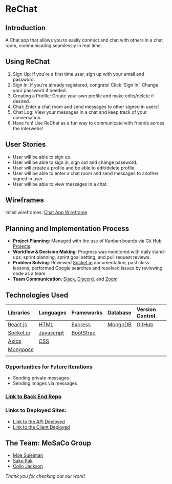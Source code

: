 # ReChat


## Introduction
A Chat app that allows you to easily connect and chat with others in a chat room, communicating seamlessly in real time.

## Using ReChat
1. Sign Up: If you're a first time user, sign up with your email and password.
2. Sign In: If you're already registered, congrats! Click 'Sign In.' Change your password if needed.
3. Creating a Profile: Create your own profile and make edits/delete if desired.
4. Chat: Enter a chat room and send messages to other signed in users!
5. Chat Log: View your messages in a chat and keep track of your conversation.
6. Have fun! Use ReChat as a fun way to communicate with friends across the interwebs!

## User Stories    
- User will be able to sign up.
- User will be able to sign in, sign out and change password.
- User will create a profile and be able to edit/delete profile.
- User will be able to enter a chat room and send messages to another signed in user.
- User will be able to view messages in a chat.


## Wireframes
Initial wireframes:
<a href="https://imgur.com/e51VsO0" target="_blank">Chat App Wireframe</a>


## Planning and Implementation Process

  - **Project Planning**: Managed with the use of Kanban boards via [Git Hub Projects](https://docs.github.com/en/issues/organizing-your-work-with-project-boards).
  - **Workflow & Decision Making**: Progress was monitored with daily stand-ups, sprint planning, sprint goal setting, and pull request reviews.
  - **Problem Solving**: Reviewed [Socket.io](https://socket.io/) documentation, past class lessons, performed Google searches and resolved issues by reviewing code as a team.
  - **Team Communication**: [Slack](https://slack.com/), [Discord](https://discord.com/), and [Zoom](https://zoom.us/)


## Technologies Used

|    Libraries      | Languages        | Frameworks              | Database          | Version Control
|:-----------------------------------------|:----------------|:---------------------|:-----------------|:-----------------|
| [React.js](https://reactjs.org/)       |    [HTML](https://developer.mozilla.org/en-US/docs/Web/HTML)        |  [Express](https://expressjs.com/) | [MongoDB](https://www.mongodb.com/)   | [GitHub](https://github.com/) |
|   [Socket.io](https://socket.io/)        | [Javascript](https://www.javascript.com/)          | [BootStrap](https://getbootstrap.com/)       |           |
|  [Axios](https://www.npmjs.com/package/axios)         | [CSS](https://developer.mozilla.org/en-US/docs/Web/CSS)          |        |          |
|    [Mongoose](https://mongoosejs.com/)        |           |        |         |
|          |          |       |         |


  
  
### Opportunities for Future Iterations
- Sending private messages
- Sending images via messages


### [Link to Back End Repo](https://github.com/MoSaCo-Group/chat-app-react-back)
### Links to Deployed Sites:
- [Link to the API Deployed](https://sleepy-river-31745.herokuapp.com/)
- [Link to the Client Deployed](https://mosaco-group.github.io/chat-app-react-front/)
  
## The Team: MoSaCo Group
-  <a href="https://github.com/ms00l" target="_blank">Moe Suleiman</a>
- <a href="https://github.com/SakoPak" target="_blank">Sako Pak</a>
- <a href="https://github.com/Jackson916" target="_blank">Colin Jackson</a>

_Thank you for checking out our work!_
